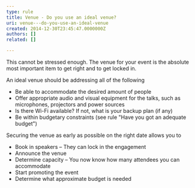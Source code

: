 ```yaml
---
type: rule
title: Venue - Do you use an ideal venue?
uri: venue---do-you-use-an-ideal-venue
created: 2014-12-30T23:45:47.0000000Z
authors: []
related: []

---
```


This cannot be stressed enough. The venue for your event is the absolute most important item to get right and to get locked in.
 
An ideal venue should be addressing all of the following

- Be able to accommodate the desired amount of people
- Offer appropriate audio and visual equipment for the talks, such as microphones, projectors and power sources
- Is there Wi-Fi available? If not, what is your backup plan (if any)
- Be within budgetary constraints (see rule "Have you got an adequate budget")


Securing the venue as early as possible on the right date allows you to

- Book in speakers – They can lock in the engagement
- Announce the venue
- Determine capacity – You now know how many attendees you can accommodate
- Start promoting the event
- Determine what approximate budget is needed
